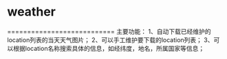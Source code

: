 # weather
===========================
主要功能：
1、自动下载已经维护的location列表的当天天气图片；
2、可以手工维护要下载的location列表；
3、可以根据location名称搜索具体的信息，如经纬度，地名，所属国家等信息；
